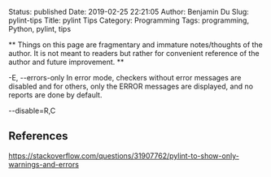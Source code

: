Status: published
Date: 2019-02-25 22:21:05
Author: Benjamin Du
Slug: pylint-tips
Title: pylint Tips
Category: Programming
Tags: programming, Python, pylint, tips

**
Things on this page are fragmentary and immature notes/thoughts of the author.
It is not meant to readers but rather for convenient reference of the author and future improvement.
**


-E, --errors-only   In error mode, checkers without error messages are disabled and for others, only the ERROR messages are displayed, and no reports are done by default.

--disable=R,C

## References

https://stackoverflow.com/questions/31907762/pylint-to-show-only-warnings-and-errors
